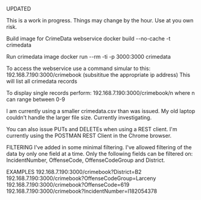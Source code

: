 UPDATED


This is a work in progress. Things may change by the hour. 
Use at you own risk.

Build image for CrimeData webservice
docker build --no-cache -t crimedata

Run crimedata image
docker run --rm -ti -p 3000:3000 crimedata 

To access the webservice use a command simular to this:
192.168.7.190:3000/crimebook
(subsititue the appropriate ip address)
This will list all crimedata records

To display single records perform:
192.168.7.190:3000/crimebook/n
where n can range between 0-9

I am currently using a smaller crimedata.csv than was issued. My old laptop couldn't handle the larger file size. Currently investigating.

You can also issue PUTs and DELETEs when using a REST client. I'm currently using the POSTMAN REST Client in the Chrome browser.

FILTERING
I've added in some minimal filtering. I've allowed filtering of the data by only one field at a time. Only the following fields can be filtered on: IncidentNumber, OffenseCode, OffenseCodeGroup and District.

EXAMPLES
192.168.7.190:3000/crimebook?District=B2
192.168.7.190:3000/crimebook?OffenseCodeGroup=Larceny
192.168.7.190:3000/crimebook?OffenseCode=619
192.168.7.190:3000/crimebook?IncidentNumber=I182054378


